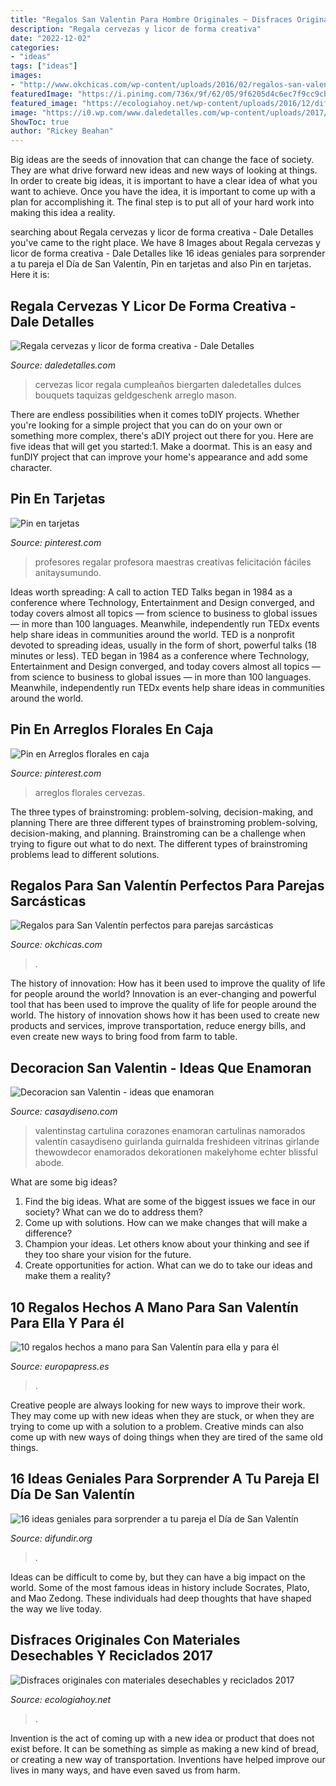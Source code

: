 ```yaml
---
title: "Regalos San Valentin Para Hombre Originales ~ Disfraces Originales Con Materiales Desechables Y Reciclados 2017"
description: "Regala cervezas y licor de forma creativa"
date: "2022-12-02"
categories:
- "ideas"
tags: ["ideas"]
images:
- "http://www.okchicas.com/wp-content/uploads/2016/02/regalos-san-valentin-humor-sarcastico.jpg"
featuredImage: "https://i.pinimg.com/736x/9f/62/05/9f6205d4c6ec7f9cc9cbb658915809a4.jpg"
featured_image: "https://ecologiahoy.net/wp-content/uploads/2016/12/difrazreci2.jpg"
image: "https://i0.wp.com/www.daledetalles.com/wp-content/uploads/2017/05/regala-cervezas-y-licor-de-forma-creativa11.jpg"
ShowToc: true
author: "Rickey Beahan"
---
```



Big ideas are the seeds of innovation that can change the face of society. They are what drive forward new ideas and new ways of looking at things. In order to create big ideas, it is important to have a clear idea of what you want to achieve. Once you have the idea, it is important to come up with a plan for accomplishing it. The final step is to put all of your hard work into making this idea a reality.

	

		
searching about Regala cervezas y licor de forma creativa - Dale Detalles you've came to the right place. We have 8 Images about Regala cervezas y licor de forma creativa - Dale Detalles like 16 ideas geniales para sorprender a tu pareja el Día de San Valentín, Pin en tarjetas and also Pin en tarjetas. Here it is:
		
    
## Regala Cervezas Y Licor De Forma Creativa - Dale Detalles

<img loading=lazy src="https://i0.wp.com/www.daledetalles.com/wp-content/uploads/2017/05/regala-cervezas-y-licor-de-forma-creativa11.jpg" onerror="this.onerror=null;this.src='https://tse3.mm.bing.net/th?id=OIP.cQPI-4DAZJw5xwcqliN6VQHaJ4&amp;pid=15.1';" alt="Regala cervezas y licor de forma creativa - Dale Detalles">

_Source: daledetalles.com_

>cervezas licor regala cumpleaños biergarten daledetalles dulces bouquets taquizas geldgeschenk arreglo mason. 

	

There are endless possibilities when it comes toDIY projects. Whether you're looking for a simple project that you can do on your own or something more complex, there's aDIY project out there for you. Here are five ideas that will get you started:1. Make a doormat. This is an easy and funDIY project that can improve your home's appearance and add some character.

    
## Pin En Tarjetas

<img loading=lazy src="https://i.pinimg.com/736x/db/6c/64/db6c644a943857a319c2cdd833694b9a.jpg" onerror="this.onerror=null;this.src='https://tse3.mm.bing.net/th?id=OIP.X1OW89UdjZuD0KjLcLqqmQHaKK&amp;pid=15.1';" alt="Pin en tarjetas">

_Source: pinterest.com_

>profesores regalar profesora maestras creativas felicitación fáciles anitaysumundo. 

	

Ideas worth spreading: A call to action
TED Talks began in 1984 as a conference where Technology, Entertainment and Design converged, and today covers almost all topics — from science to business to global issues — in more than 100 languages. Meanwhile, independently run TEDx events help share ideas in communities around the world.
TED is a nonprofit devoted to spreading ideas, usually in the form of short, powerful talks (18 minutes or less). TED began in 1984 as a conference where Technology, Entertainment and Design converged, and today covers almost all topics — from science to business to global issues — in more than 100 languages. Meanwhile, independently run TEDx events help share ideas in communities around the world.

    
## Pin En Arreglos Florales En Caja

<img loading=lazy src="https://i.pinimg.com/736x/9f/62/05/9f6205d4c6ec7f9cc9cbb658915809a4.jpg" onerror="this.onerror=null;this.src='https://tse2.mm.bing.net/th?id=OIP.wDscF1xcbq5TQx64nYlALAHaHa&amp;pid=15.1';" alt="Pin en Arreglos florales en caja">

_Source: pinterest.com_

>arreglos florales cervezas. 

	

The three types of brainstroming: problem-solving, decision-making, and planning
There are three different types of brainstroming problem-solving, decision-making, and planning. Brainstroming can be a challenge when trying to figure out what to do next. The different types of brainstroming problems lead to different solutions.

    
## Regalos Para San Valentín Perfectos Para Parejas Sarcásticas

<img loading=lazy src="http://www.okchicas.com/wp-content/uploads/2016/02/regalos-san-valentin-humor-sarcastico.jpg" onerror="this.onerror=null;this.src='https://tse3.mm.bing.net/th?id=OIP.n6hJNCzkyzdVwg51wCCEpwHaD3&amp;pid=15.1';" alt="Regalos para San Valentín perfectos para parejas sarcásticas">

_Source: okchicas.com_

>. 

	

The history of innovation: How has it been used to improve the quality of life for people around the world?
Innovation is an ever-changing and powerful tool that has been used to improve the quality of life for people around the world. The history of innovation shows how it has been used to create new products and services, improve transportation, reduce energy bills, and even create new ways to bring food from farm to table.

    
## Decoracion San Valentin - Ideas Que Enamoran

<img loading=lazy src="https://casaydiseno.com/wp-content/uploads/2015/11/guirnalda_corazones-cartulina-colores.jpg" onerror="this.onerror=null;this.src='https://tse3.mm.bing.net/th?id=OIP.FFupnVAFaFY21dMWK7dMEwHaLG&amp;pid=15.1';" alt="Decoracion san Valentin - ideas que enamoran">

_Source: casaydiseno.com_

>valentinstag cartulina corazones enamoran cartulinas namorados valentín casaydiseno guirlanda guirnalda freshideen vitrinas girlande thewowdecor enamorados dekorationen makelyhome echter blissful abode. 

	

What are some big ideas?
1. Find the big ideas. What are some of the biggest issues we face in our society? What can we do to address them?
2. Come up with solutions. How can we make changes that will make a difference?
3. Champion your ideas. Let others know about your thinking and see if they too share your vision for the future.
4. Create opportunities for action. What can we do to take our ideas and make them a reality?

    
## 10 Regalos Hechos A Mano Para San Valentín Para Ella Y Para él

<img loading=lazy src="https://img.europapress.es/fotoweb/fotonoticia_20160202194619-16021577779_1024.jpg" onerror="this.onerror=null;this.src='https://tse4.mm.bing.net/th?id=OIP.vsOYkdqeOvo09WR3GsEIjQHaK3&amp;pid=15.1';" alt="10 regalos hechos a mano para San Valentín para ella y para él">

_Source: europapress.es_

>. 

	

Creative people are always looking for new ways to improve their work. They may come up with new ideas when they are stuck, or when they are trying to come up with a solution to a problem. Creative minds can also come up with new ways of doing things when they are tired of the same old things.

    
## 16 Ideas Geniales Para Sorprender A Tu Pareja El Día De San Valentín

<img loading=lazy src="https://difundir.org/wp-content/uploads/2015/01/sanvalentin4.jpg" onerror="this.onerror=null;this.src='https://tse1.mm.bing.net/th?id=OIP.TUGIUEShyGjGmScwBPYoIQHaHa&amp;pid=15.1';" alt="16 ideas geniales para sorprender a tu pareja el Día de San Valentín">

_Source: difundir.org_

>. 

	

Ideas can be difficult to come by, but they can have a big impact on the world. Some of the most famous ideas in history include Socrates, Plato, and Mao Zedong. These individuals had deep thoughts that have shaped the way we live today.

    
## Disfraces Originales Con Materiales Desechables Y Reciclados 2017

<img loading=lazy src="https://ecologiahoy.net/wp-content/uploads/2016/12/difrazreci2.jpg" onerror="this.onerror=null;this.src='https://tse3.mm.bing.net/th?id=OIP.bomjfopxXSilEjPlIYXboAHaKc&amp;pid=15.1';" alt="Disfraces originales con materiales desechables y reciclados 2017">

_Source: ecologiahoy.net_

>. 

	

Invention is the act of coming up with a new idea or product that does not exist before. It can be something as simple as making a new kind of bread, or creating a new way of transportation. Inventions have helped improve our lives in many ways, and have even saved us from harm.

